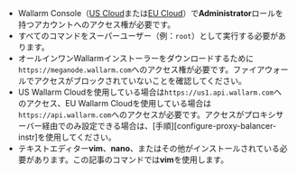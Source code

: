 * Wallarm Console（[US Cloud](https://us1.my.wallarm.com/)または[EU Cloud](https://my.wallarm.com/)）で**Administrator**ロールを持つアカウントへのアクセス権が必要です。
* すべてのコマンドをスーパーユーザー（例：`root`）として実行する必要があります。
* オールインワンWallarmインストーラーをダウンロードするために`https://meganode.wallarm.com`へのアクセス権が必要です。ファイアウォールでアクセスがブロックされていないことを確認してください。
* US Wallarm Cloudを使用している場合は`https://us1.api.wallarm.com`へのアクセス、EU Wallarm Cloudを使用している場合は`https://api.wallarm.com`へのアクセスが必要です。アクセスがプロキシサーバー経由でのみ設定できる場合は、[手順][configure-proxy-balancer-instr]を使用してください。
* テキストエディター**vim**、**nano**、またはその他がインストールされている必要があります。この記事のコマンドでは**vim**を使用します。